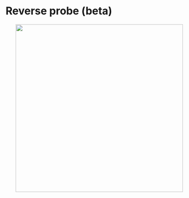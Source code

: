 # Reverse probe (beta)

<p align="center">
  <img width="450" src="https://user-images.githubusercontent.com/44800440/188012054-39de4a31-ceb4-4b9b-8610-cf9292abdfdd.jpg">
</p>
